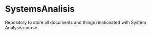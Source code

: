 # SystemsAnalisis
Repository to store all documents and things relationated with System Analysis course.
